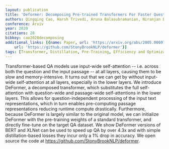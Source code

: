 ```yaml
---
layout: publication
title: 'Deformer: Decomposing Pre-trained Transformers For Faster Question Answering'
authors: Qingqing Cao, Harsh Trivedi, Aruna Balasubramanian, Niranjan Balasubramanian
conference: Arxiv
year: 2020
citations: 28
bibkey: cao2020decomposing
additional_links: [{name: Paper, url: 'https://arxiv.org/abs/2005.00697'}, {name: Code,
    url: 'https://github.com/StonyBrookNLP/deformer'}]
tags: [Transformer, Distillation, Pre-Training, Efficiency and Optimization, BERT]
---
```

Transformer-based QA models use input-wide self-attention -- i.e. across both
the question and the input passage -- at all layers, causing them to be slow
and memory-intensive. It turns out that we can get by without input-wide
self-attention at all layers, especially in the lower layers. We introduce
DeFormer, a decomposed transformer, which substitutes the full self-attention
with question-wide and passage-wide self-attentions in the lower layers. This
allows for question-independent processing of the input text representations,
which in turn enables pre-computing passage representations reducing runtime
compute drastically. Furthermore, because DeFormer is largely similar to the
original model, we can initialize DeFormer with the pre-training weights of a
standard transformer, and directly fine-tune on the target QA dataset. We show
DeFormer versions of BERT and XLNet can be used to speed up QA by over 4.3x and
with simple distillation-based losses they incur only a 1% drop in accuracy. We
open source the code at https://github.com/StonyBrookNLP/deformer.
